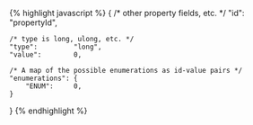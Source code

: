 {% highlight javascript %}
{
    /* other property fields, etc. */
    "id":   "propertyId",

    /* type is long, ulong, etc. */
    "type":         "long",
    "value":        0,

    /* A map of the possible enumerations as id-value pairs */ 
    "enumerations": {
        "ENUM":     0,
    }
}
{% endhighlight %}